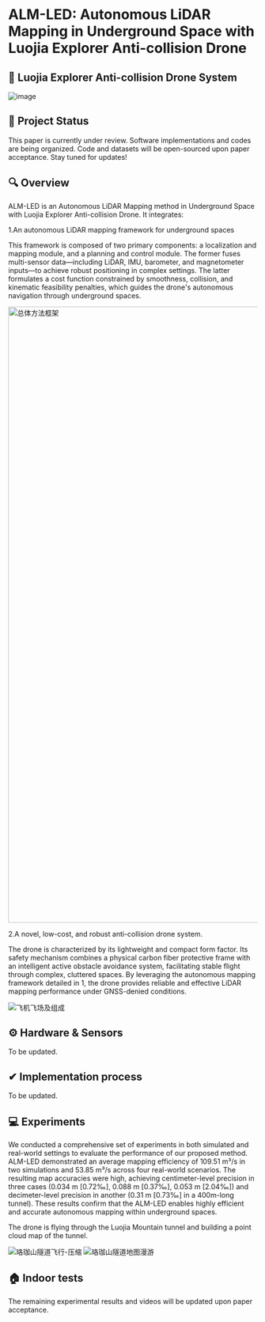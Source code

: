 # ALM-LED: Autonomous LiDAR Mapping in Underground Space with Luojia Explorer Anti-collision Drone
## 🤖 Luojia Explorer Anti-collision Drone System
![image](https://github.com/user-attachments/assets/e372784e-57c5-418e-91f2-0dc9b83d95ce)

## 📜 Project Status

This paper is currently under review.​​ Software implementations and codes are being organized. ​Code and datasets will be open-sourced upon paper acceptance.​​
 Stay tuned for updates! 

## 🔍 Overview

​ALM-LED​ is an Autonomous LiDAR Mapping method in Underground Space with Luojia Explorer Anti-collision Drone​. It integrates:

​1.An autonomous LiDAR mapping framework for underground spaces

This framework is composed of two primary components: a localization and mapping module, and a planning and control module. The former fuses multi-sensor data—including LiDAR, IMU, barometer, and magnetometer inputs—to achieve robust positioning in complex settings. The latter formulates a cost function constrained by smoothness, collision, and kinematic feasibility penalties, which guides the drone's autonomous navigation through underground spaces.

<img width="5355" height="1246" alt="总体方法框架" src="https://github.com/user-attachments/assets/c7ba98d3-92ae-49f3-afd5-853fe69bbdeb" />

​2.A novel, low-cost, and robust anti-collision drone system. 

The drone is characterized by its lightweight and compact form factor. Its safety mechanism combines a physical carbon fiber protective frame with an intelligent active obstacle avoidance system, facilitating stable flight through complex, cluttered spaces. By leveraging the autonomous mapping framework detailed in 1, the drone provides reliable and effective LiDAR mapping performance under GNSS-denied conditions.

![飞机飞场及组成](https://github.com/user-attachments/assets/cdb9575d-062d-444e-8556-ba970d1d770f)

## ​⚙ Hardware & Sensors

To be updated.

## ✔ Implementation process

To be updated.

## ​💻 Experiments
We conducted a comprehensive set of experiments in both simulated and real-world settings to evaluate the performance of our proposed method. ALM-LED demonstrated an average mapping efficiency of 109.51 m³/s in two simulations and 53.85 m³/s across four real-world scenarios. The resulting map accuracies were high, achieving centimeter-level precision in three cases (0.034 m [0.72‰], 0.088 m [0.37‰], 0.053 m [2.04‰]) and decimeter-level precision in another (0.31 m [0.73‰] in a 400m-long tunnel). These results confirm that the ALM-LED enables highly efficient and accurate autonomous mapping within underground spaces.

The drone is flying through the Luojia Mountain tunnel and building a point cloud map of the tunnel.

![珞珈山隧道飞行-压缩](https://github.com/user-attachments/assets/484e2921-1a32-493a-ae86-14ea07f69a61) ![珞珈山隧道地图漫游](https://github.com/user-attachments/assets/7a5546da-35a6-476e-a500-64773876ab5a)

## ​🏠 Indoor tests



 The remaining experimental results and videos will be updated upon paper acceptance.
